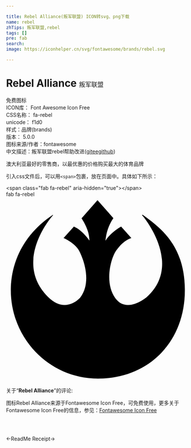 ```yaml
---

title: Rebel Alliance(叛军联盟) ICON转svg、png下载
name: rebel
zhTips: 叛军联盟,rebel
tags: []
pre: fab
search: 
image: https://iconhelper.cn/svg/fontawesome/brands/rebel.svg

---
```


# Rebel Alliance  <small style="font-size: 60%;font-weight: 100">叛军联盟</small>


<div class="detail-page">
<p>
<span><span class="badge-success badge">免费图标</span> </span>
<br/>
<span>
ICON库：
<span class="badge-secondary badge">Font Awesome Icon Free</span> 
</span>
<br/>
<span>
CSS名称：
<span class="badge-secondary badge">fa-rebel</span> 
</span>
<br/>
<span>
unicode：
<span class="badge-secondary badge">f1d0</span> 
<copy-btn content='f1d0' btn-title=""></copy-btn>
<copy-btn :content='String.fromCodePoint(parseInt("f1d0", 16))' btn-title="复制U"></copy-btn>
</span><br/><span>样式：<span class="badge-light badge">品牌(brands)</span></span>
<br/>
<span>
版本：
<span class="badge-secondary badge">5.0.0</span> 
</span>
<br/>
<span>图标来源/作者：<span class="badge-light badge">fontawesome</span></span> 
<br/>
<span class="zh-detail">中文描述：<span class="badge-primary badge">叛军联盟</span><span class="badge-primary badge">rebel</span><span class="help-link"><span>帮助改进</span>(<a href="https://gitee.com/liuwave/icon-helper/edit/master/json/fontawesome/brands/rebel.json" target="_blank" rel="noopener noreferrer">gitee</a><a href="https://github.com/liuwave/icon-helper/edit/master/json/fontawesome/brands/rebel.json" target="_blank" rel="noopener noreferrer">github</a></span>)</span><br/>
</p>
</div><div class="description description alert alert-light">澳大利亚最好的零售商，以最优惠的价格购买最大的体育品牌</div>
<div class="alert alert-dark">
  <i class="fab fa-rebel fa-xs"></i>
  <i class="fab fa-rebel fa-sm"></i>
  <i class="fab fa-rebel fa-lg"></i>
  <i class="fab fa-rebel fa-2x"></i>
  <i class="fab fa-rebel fa-3x"></i>
  <i class="fab fa-rebel fa-5x"></i>
  <i class="fab fa-rebel fa-7x"></i>
</div>
<div>
  <p>引入css文件后，可以用<code>&lt;span&gt;</code>包裹，放在页面中。具体如下所示：    
  </p>
  <div class="alert alert-primary" style="font-size: 14px">
    &lt;span class="fab fa-rebel" aria-hidden="true"&gt;&lt;/span&gt;
    <copy-btn content='<span class="fab fa-rebel" aria-hidden="true"></span>'></copy-btn>
  </div>
  <div class="alert alert-secondary">
    <i class="fab fa-rebel"
    style="font-size: 24px"
    aria-hidden="true"></i> fab fa-rebel
    <copy-btn content="fab fa-rebel" btn-title="复制图标名称"></copy-btn>
  </div>
</div>
<div id="svg" class="svg-wrap">
<svg xmlns="http://www.w3.org/2000/svg" viewBox="0 0 512 512"><path d="M256.5 504C117.2 504 9 387.8 13.2 249.9 16 170.7 56.4 97.7 129.7 49.5c.3 0 1.9-.6 1.1.8-5.8 5.5-111.3 129.8-14.1 226.4 49.8 49.5 90 2.5 90 2.5 38.5-50.1-.6-125.9-.6-125.9-10-24.9-45.7-40.1-45.7-40.1l28.8-31.8c24.4 10.5 43.2 38.7 43.2 38.7.8-29.6-21.9-61.4-21.9-61.4L255.1 8l44.3 50.1c-20.5 28.8-21.9 62.6-21.9 62.6 13.8-23 43.5-39.3 43.5-39.3l28.5 31.8c-27.4 8.9-45.4 39.9-45.4 39.9-15.8 28.5-27.1 89.4.6 127.3 32.4 44.6 87.7-2.8 87.7-2.8 102.7-91.9-10.5-225-10.5-225-6.1-5.5.8-2.8.8-2.8 50.1 36.5 114.6 84.4 116.2 204.8C500.9 400.2 399 504 256.5 504z"/></svg>
</div>
<detail full-name='fa-rebel'></detail>
<div class="icon-detail__container">
<p>关于“<b>Rebel Alliance</b>”的评论:</p>
</div>
<Vssue title="关于“Rebel Alliance”的评论" />    
<div><p>图标Rebel Alliance来源于Fontawesome Icon Free，可免费使用，更多关于  Fontawesome Icon Free的信息，参见：<a target="_blank" href="https://iconhelper.cn/fontawesome.html">Fontawesome Icon Free</a>
</p></div>

<div style="padding:2rem 0 " class="page-nav"><p class="inner"><span class="prev">←<router-link to="/icon/brands/readme.html">ReadMe</router-link></span> <span class="next"><router-link to="/icon/solid/receipt.html">Receipt</router-link>→</span></p></div>
